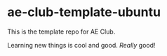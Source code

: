 # ae-club-template-ubuntu
This is the template repo for AE Club.

Learning new things is cool and good. *Really* good!